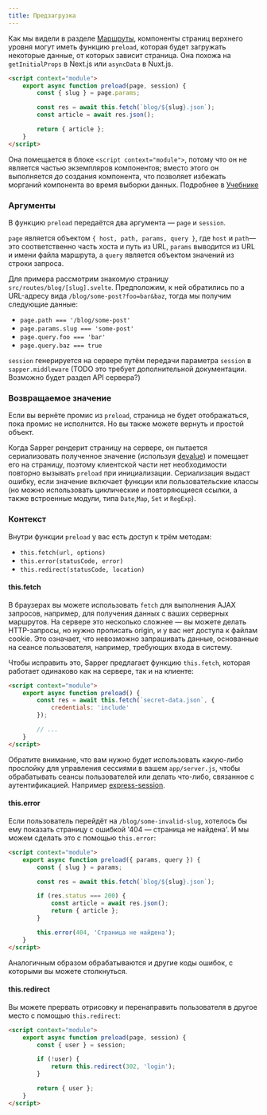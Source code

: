 ```yaml
---
title: Предзагрузка
---
```


Как мы видели в разделе [Маршруты](docs#Marshruty), компоненты страниц верхнего уровня могут иметь функцию `preload`, которая будет загружать некоторые данные, от которых зависит страница. Она похожа на `getInitialProps` в Next.js или `asyncData` в Nuxt.js.

```html
<script context="module">
	export async function preload(page, session) {
		const { slug } = page.params;

		const res = await this.fetch(`blog/${slug}.json`);
		const article = await res.json();

		return { article };
	}
</script>
```

Она помещается в блоке `<script context="module">`, потому что он не является частью экземпляров компонентов; вместо этого он выполняется *до* создания компонента, что позволяет избежать морганий компонента во время выборки данных. Подробнее в [Учебнике](https://ru.svelte.dev/tutorial/module-exports)

### Аргументы

В функцию `preload` передаётся два аргумента — `page` и `session`.

`page` является объектом `{ host, path, params, query }`, где `host` и `path`— это соответственно часть хоста и путь из URL, `params` выводится из URL и имени файла маршрута, а `query` является объектом значений из строки запроса.

Для примера рассмотрим знакомую страницу `src/routes/blog/[slug].svelte`. Предположим, к ней обратились по а URL-адресу вида `/blog/some-post?foo=bar&baz`, тогда мы получим следующие данные:

* `page.path === '/blog/some-post'`
* `page.params.slug === 'some-post'`
* `page.query.foo === 'bar'`
* `page.query.baz === true`

`session` генерируется на сервере путём передачи параметра `session` в `sapper.middleware` (TODO это требует дополнительной документации. Возможно будет раздел API сервера?)


### Возвращаемое значение

Если вы вернёте промис из `preload`, страница не будет отображаться, пока промис не исполнится. Но вы также можете вернуть и простой объект.

Когда Sapper рендерит страницу на сервере, он пытается сериализовать полученное значение (используя [devalue](https://github.com/Rich-Harris/devalue)) и помещает его на страницу, поэтому клиентской части нет необходимости повторно вызывать `preload` при инициализации. Сериализация выдаст ошибку, если значение включает функции или пользовательские классы (но можно использовать циклические и повторяющиеся ссылки, а также встроенные модули, типа `Date`,`Map`, `Set` и `RegExp`).


### Контекст

Внутри функции `preload` у вас есть доступ к трём методам:

* `this.fetch(url, options)`
* `this.error(statusCode, error)`
* `this.redirect(statusCode, location)`


#### this.fetch

В браузерах вы можете использовать `fetch` для выполнения AJAX запросов, например, для получения данных с ваших серверных маршрутов. На сервере это несколько сложнее — вы можете делать HTTP-запросы, но нужно прописать origin, и у вас нет доступа к файлам cookie. Это означает, что невозможно запрашивать данные, основанные на сеансе пользователя, например, требующих входа в систему.

Чтобы исправить это, Sapper предлагает функцию `this.fetch`, которая работает одинаково как на сервере, так и на клиенте:

```html
<script context="module">
	export async function preload() {
		const res = await this.fetch(`secret-data.json`, {
			credentials: 'include'
		});

		// ...
	}
</script>
```

Обратите внимание, что вам нужно будет использовать какую-либо прослойку для управления сессиями  в вашем `app/server.js`, чтобы обрабатывать сеансы пользователей или делать что-либо, связанное с аутентификацией. Например [express-session](https://github.com/expressjs/session).


#### this.error

Если пользователь перейдёт на `/blog/some-invalid-slug`, хотелось бы ему показать страницу с ошибкой '404 — страница не найдена'. И мы можем сделать это с помощью `this.error`:

```html
<script context="module">
	export async function preload({ params, query }) {
		const { slug } = params;

		const res = await this.fetch(`blog/${slug}.json`);

		if (res.status === 200) {
			const article = await res.json();
			return { article };
		}

		this.error(404, 'Страница не найдена');
	}
</script>
```

Аналогичным образом обрабатываются и другие коды ошибок, с которыми вы можете столкнуться.


#### this.redirect

Вы можете прервать отрисовку и перенаправить пользователя в другое место с помощью `this.redirect`:

```html
<script context="module">
	export async function preload(page, session) {
		const { user } = session;

		if (!user) {
			return this.redirect(302, 'login');
		}

		return { user };
	}
</script>
```
